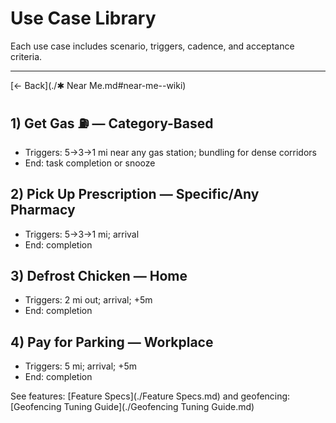 # Use Case Library

Each use case includes scenario, triggers, cadence, and acceptance criteria.

---

[← Back](./✱ Near Me.md#near-me--wiki)

## 1) Get Gas ⛽️ — Category-Based

- Triggers: 5→3→1 mi near any gas station; bundling for dense corridors
- End: task completion or snooze

## 2) Pick Up Prescription — Specific/Any Pharmacy

- Triggers: 5→3→1 mi; arrival
- End: completion

## 3) Defrost Chicken — Home

- Triggers: 2 mi out; arrival; +5m
- End: completion

## 4) Pay for Parking — Workplace

- Triggers: 5 mi; arrival; +5m
- End: completion

See features: [Feature Specs](./Feature Specs.md) and geofencing: [Geofencing Tuning Guide](./Geofencing Tuning Guide.md)